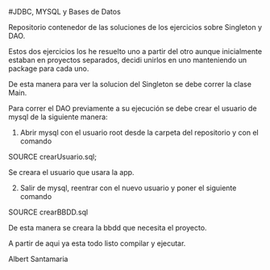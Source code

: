 #JDBC, MYSQL y Bases de Datos

Repositorio contenedor de las soluciones de los ejercicios sobre Singleton y DAO.

Estos dos ejercicios los he resuelto uno a partir del otro aunque inicialmente estaban 
en proyectos separados, decidi unirlos en uno manteniendo un package para cada uno.

De esta manera para ver la solucion del Singleton se debe correr la clase Main.

Para correr el DAO previamente a su ejecución se debe crear el usuario de mysql de la 
siguiente manera:

1) Abrir mysql con el usuario root desde la carpeta del repositorio y con el comando 

SOURCE crearUsuario.sql;

Se creara el usuario que usara la app.

2) Salir de mysql, reentrar con el nuevo usuario y poner el siguiente comando

SOURCE crearBBDD.sql

De esta manera se creara la bbdd que necesita el proyecto.

A partir de aqui ya esta todo listo compilar y ejecutar. 


Albert Santamaria
